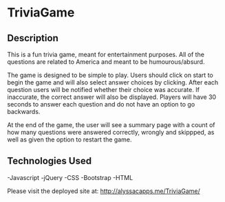 # TriviaGame

## Description
This is a fun trivia game, meant for entertainment purposes. All of the questions are related to America and meant to be humourous/absurd. 

The game is designed to be simple to play. Users should click on start to begin the game and will also select answer choices by clicking. After each question users will be notified whether their choice was accurate. If inaccurate, the correct answer will also be displayed. Players will have 30 seconds to answer each question and do not have an option to go backwards. 

At the end of the game, the user will see a summary page with a count of how many questions were answered correctly, wrongly and skippped, as well as given the option to restart the game. 

## Technologies Used
-Javascript
-jQuery
-CSS
-Bootstrap
-HTML

Please visit the deployed site at: http://alyssacapps.me/TriviaGame/